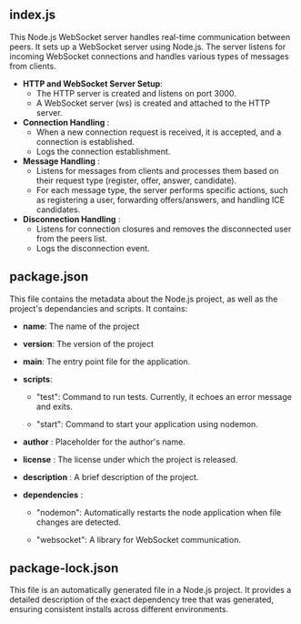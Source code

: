 ## index.js 
This Node.js WebSocket server handles real-time communication between peers. It sets up a WebSocket server using Node.js. The server listens for incoming WebSocket connections and handles various types of messages from clients.

- **HTTP and WebSocket Server Setup**:
    - The HTTP server is created and listens on port 3000.
    - A WebSocket server (ws) is created and attached to the HTTP server.
- **Connection Handling** :
    - When a new connection request is received, it is accepted, and a connection is established.
    - Logs the connection establishment.
- **Message Handling** :
    - Listens for messages from clients and processes them based on their request type (register, offer, answer, candidate).
    - For each message type, the server performs specific actions, such as registering a user, forwarding offers/answers, and handling ICE candidates.
- **Disconnection Handling** :
    - Listens for connection closures and removes the disconnected user from the peers list.
    - Logs the disconnection event.

## package.json
This file contains the metadata about the Node.js project, as well as the project's dependancies and scripts.
It contains:
- **name**: The name of the project
- **version**: The version of the project
- **main**: The entry point file for the application.
- **scripts**: 
    - "test": Command to run tests. Currently, it echoes an error message and exits.

    - "start": Command to start your application using nodemon.

- **author** : Placeholder for the author's name.
- **license** : The license under which the project is released.
- **description** : A brief description of the project.
- **dependencies** : 
    - "nodemon": Automatically restarts the node application when file changes are detected.

    - "websocket": A library for WebSocket communication.

## package-lock.json
This file is an automatically generated file in a Node.js project. It provides a detailed description of the exact dependency tree that was generated, ensuring consistent installs across different environments.
